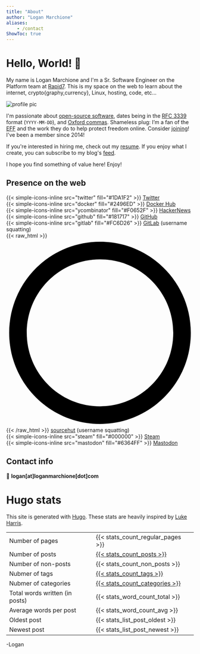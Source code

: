 ```yaml
---
title: "About"
author: "Logan Marchione"
aliases:
    - /contact
ShowToc: true
---
```


# Hello, World! 👋

My name is Logan Marchione and I'm a Sr. Software Engineer on the Platform team at [Rapid7](https://github.com/rapid7). This is my space on the web to learn about the internet, crypto{graphy,currency}, Linux, hosting, code, etc... 

![profile pic](/assets/misc/profile_pic_head_triangula_300.svg#center)

I'm passionate about [open-source software](https://en.wikipedia.org/wiki/Open-source_software), dates being in the [RFC 3339](https://datatracker.ietf.org/doc/html/rfc3339) format (`YYYY-MM-DD`), and [Oxford commas](https://en.wikipedia.org/wiki/Serial_comma). Shameless plug: I’m a fan of the [EFF](https://www.eff.org/) and the work they do to help protect freedom online. Consider [joining](https://www.eff.org/join)! I've been a member since 2014!

If you're interested in hiring me, check out my [resume](https://loganmarchione.com/resume). If you enjoy what I create, you can subscribe to my blog's [feed](https://loganmarchione.com/index.xml).

I hope you find something of value here! Enjoy!

## Presence on the web

{{< simple-icons-inline src="twitter" fill="#1DA1F2" >}} [Twitter](https://twitter.com/loganmarchione)  
{{< simple-icons-inline src="docker" fill="#2496ED" >}} [Docker Hub](https://hub.docker.com/u/loganmarchione)  
{{< simple-icons-inline src="ycombinator" fill="#F0652F" >}} [HackerNews](https://news.ycombinator.com/user?id=loganmarchione)  
{{< simple-icons-inline src="github" fill="#181717" >}} [GitHub](https://github.com/loganmarchione)  
{{< simple-icons-inline src="gitlab" fill="#FC6D26" >}} [GitLab](https://gitlab.com/loganmarchione) (username squatting)  
{{< raw_html >}}<span class="simple-icons-inline"> <svg xmlns="http://www.w3.org/2000/svg" viewBox="0 0 512 512"><path d="M256 8C119 8 8 119 8 256s111 248 248 248 248-111 248-248S393 8 256 8zm0 448c-110.5 0-200-89.5-200-200S145.5 56 256 56s200 89.5 200 200-89.5 200-200 200z"/></svg></span>{{< /raw_html >}} [sourcehut](https://sr.ht/~loganmarchione) (username squatting)  
{{< simple-icons-inline src="steam" fill="#000000" >}} [Steam](https://steamcommunity.com/id/loganmarchione/)  
{{< simple-icons-inline src="mastodon" fill="#6364FF" >}} [Mastodon](https://mastodon.social/@loganmarchione)

## Contact info

:email: **logan[at]loganmarchione[dot]com**

# Hugo stats
This site is generated with [Hugo](https://gohugo.io/). These stats are heavily inspired by [Luke Harris](https://www.lkhrs.com/blog/2022/04/add-stats-to-hugo/).

|                                 |                                               |
|---------------------------------|-----------------------------------------------|
| Number of pages                 | {{< stats_count_regular_pages >}}             |
| Number of posts                 | [{{< stats_count_posts >}}](/posts)           |
| Number of non-posts             | {{< stats_count_non_posts >}}                 |
| Nubmer of tags                  | [{{< stats_count_tags >}}](/tags)             |
| Nubmer of categories            | [{{< stats_count_categories >}}](/categories) |
| Total words written (in posts)  | {{< stats_word_count_total >}}                |
| Average words per post          | {{< stats_word_count_avg >}}                  |
| Oldest post                     | {{< stats_list_post_oldest >}}                |
| Newest post                     | {{< stats_list_post_newest >}}                |

\-Logan

